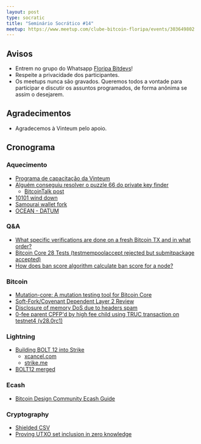```yaml
---
layout: post
type: socratic
title: "Seminário Socrático #14"
meetup: https://www.meetup.com/clube-bitcoin-floripa/events/303649802
---
```


## Avisos

- Entrem no grupo do Whatsapp [Floripa Bitdevs](https://chat.whatsapp.com/FCQNp71ayTv4U1LNDDowXh)!
- Respeite a privacidade dos participantes.
- Os meetups nunca são gravados. Queremos todos a vontade para participar e discutir os assuntos programados, de forma anônima se assim o desejarem.

## Agradecimentos

- Agradecemos à Vinteum pelo apoio.

## Cronograma

### Aquecimento

* [Programa de capacitação da Vinteum](https://medium.com/vinteum-org/bitcoin-dev-launchpad-programa-de-aceleração-de-desenvolvedores-open-source-de-bitcoin-no-brasil-bfff58887153)
* [Alguém conseguiu resolver o puzzle 66 do private key finder](https://privatekeyfinder.io/bitcoin-puzzle/)
    - [BitcoinTalk post](https://bitcointalk.org/index.php?topic=5218972.1060)
* [10101 wind down](https://www.nobsbitcoin.com/10101-to-wind-down-operations-by-november-3rd/)
* [Samourai wallet fork](https://www.nobsbitcoin.com/ashigaru-v1-0-0/)
* [OCEAN - DATUM](https://ocean.xyz/docs/datum)

### Q&A

* [What specific verifications are done on a fresh Bitcoin TX and in what order?](https://bitcoin.stackexchange.com/questions/124221/what-specific-verifications-are-done-on-a-fresh-bitcoin-tx-and-in-what-order)
* [Bitcoin Core 28 Tests (testmempoolaccept rejected but submitpackage accepted)](https://bitcoin.stackexchange.com/questions/124269/bitcoin-core-28-tests-testmempoolaccept-rejected-but-submitpackage-accepted)
* [How does ban score algorithm calculate ban score for a node?](https://bitcoin.stackexchange.com/questions/117227/how-does-ban-score-algorithm-calculate-ban-score-for-a-node)

### Bitcoin

* [Mutation-core: A mutation testing tool for Bitcoin Core](https://delvingbitcoin.org/t/mutation-core-a-mutation-testing-tool-for-bitcoin-core/1119)
* [Soft-Fork/Covenant Dependent Layer 2 Review](https://petertodd.org/2024/covenant-dependent-layer-2-review)
* [Disclosure of memory DoS due to headers spam](https://bitcoincore.org/en/2024/09/18/disclose-headers-oom/)
* [0-fee parent CPFP'd by high fee child using TRUC transaction on testnet4 (v28.0rc1)](https://x.com/glozow/status/1829100551067365608)

### Lightning

* [Building BOLT 12 into Strike](https://www.nobsbitcoin.com/strike-now-supports-sending-payments-to-bolt-12-offers/)
    - [xcancel.com](https://xcancel.com/Strike/status/1831099910458163536)
    - [strike.me](https://strike.me/blog/bolt12-offers/)
* [BOLT12 merged](https://github.com/lightning/bolts/pull/798)

### Ecash

* [Bitcoin Design Community Ecash Guide](https://deploy-preview-1093--bitcoin-design-site.netlify.app/guide/how-it-works/ecash/introduction/)

### Cryptography

* [Shielded CSV](https://mailing-list.bitcoindevs.xyz/bitcoindev/b0afc5f2-4dcc-469d-b952-03eeac6e7d1b@gmail.com/)
* [Proving UTXO set inclusion in zero knowledge](https://delvingbitcoin.org/t/proving-utxo-set-inclusion-in-zero-knowledge/1142)

